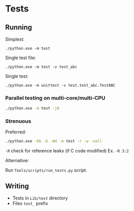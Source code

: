 # Tests

## Running

Simplest:

    ./python.exe -m test

Single test file:

    ./python.exe -m test -v test_abc

Single test:

    ./python.exe -m unittest -v test.test_abc.TestABC

### Parallel testing on multi-core/multi-CPU

```bash
./python.exe -m test -j0
```

### Strenuous

Preferred:

```bash
./python.exe -bb -E -Wd -m test -r -w -uall
```

`-R` check for reference leaks (if C code modified) Ex. `-R 3:2`

Alternative:

Run `Tools/scripts/run_tests.py` script.

## Writing

- Tests in `Lib/test` directory
- Files `test_` prefix
